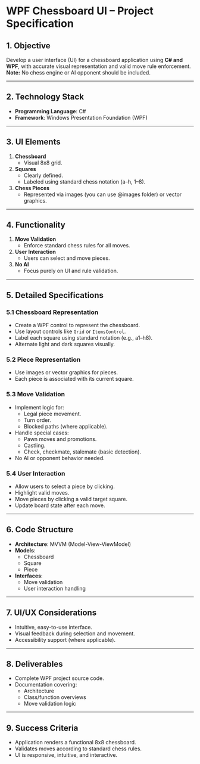 # WPF Chessboard UI – Project Specification

## 1. Objective

Develop a user interface (UI) for a chessboard application using **C# and WPF**, with accurate visual representation and valid move rule enforcement.  
**Note:** No chess engine or AI opponent should be included.

---

## 2. Technology Stack

- **Programming Language**: C#
- **Framework**: Windows Presentation Foundation (WPF)

---

## 3. UI Elements

1. **Chessboard**
   - Visual 8x8 grid.
2. **Squares**
   - Clearly defined.
   - Labeled using standard chess notation (a–h, 1–8).
3. **Chess Pieces**
   - Represented via images (you can use @images folder) or vector graphics.

---

## 4. Functionality

1. **Move Validation**
   - Enforce standard chess rules for all moves.
2. **User Interaction**
   - Users can select and move pieces.
3. **No AI**
   - Focus purely on UI and rule validation.

---

## 5. Detailed Specifications

### 5.1 Chessboard Representation

- Create a WPF control to represent the chessboard.
- Use layout controls like `Grid` or `ItemsControl`.
- Label each square using standard notation (e.g., a1–h8).
- Alternate light and dark squares visually.

### 5.2 Piece Representation

- Use images or vector graphics for pieces.
- Each piece is associated with its current square.

### 5.3 Move Validation

- Implement logic for:
  - Legal piece movement.
  - Turn order.
  - Blocked paths (where applicable).
- Handle special cases:
  - Pawn moves and promotions.
  - Castling.
  - Check, checkmate, stalemate (basic detection).
- No AI or opponent behavior needed.

### 5.4 User Interaction

- Allow users to select a piece by clicking.
- Highlight valid moves.
- Move pieces by clicking a valid target square.
- Update board state after each move.

---

## 6. Code Structure

- **Architecture**: MVVM (Model-View-ViewModel)
- **Models**:
  - Chessboard
  - Square
  - Piece
- **Interfaces**:
  - Move validation
  - User interaction handling

---

## 7. UI/UX Considerations

- Intuitive, easy-to-use interface.
- Visual feedback during selection and movement.
- Accessibility support (where applicable).

---

## 8. Deliverables

- Complete WPF project source code.
- Documentation covering:
  - Architecture
  - Class/function overviews
  - Move validation logic

---

## 9. Success Criteria

- Application renders a functional 8x8 chessboard.
- Validates moves according to standard chess rules.
- UI is responsive, intuitive, and interactive.
